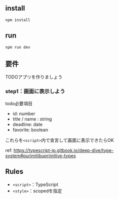 ## install

```shell
npm install
```

## run
`npm run dev`

## 要件
TODOアプリを作りましょう

### step1：画面に表示しよう

todo必要項目
- id: number
- title / name : string
- deadline: date
- favorite: boolean

これらを`<script>`内で宣言して画面に表示できたらOK

ref: https://typescript-jp.gitbook.io/deep-dive/type-system#purimitibuprimitive-types

## Rules

- `<script>`：TypeScript
- `<style>`：scopedを指定